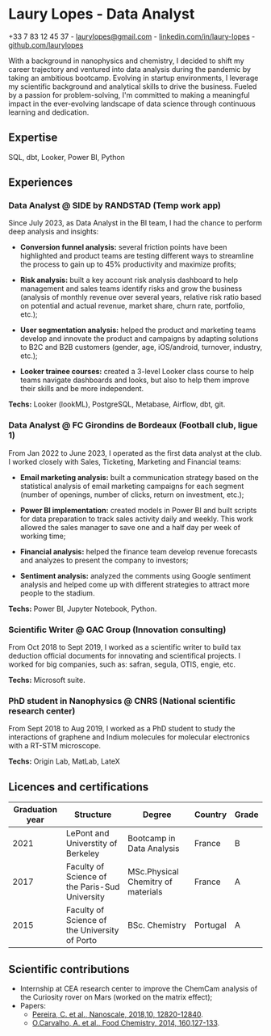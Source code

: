 
# Laury Lopes - Data Analyst
+33 7 83 12 45 37 - laurylopes@gmail.com - [linkedin.com/in/laury-lopes](https://www.linkedin.com/in/laury-lopes/) - [github.com/laurylopes](https://github.com/laurylopes)

With a background in nanophysics and chemistry, I decided to shift my career trajectory and ventured into data analysis during the pandemic by taking an ambitious bootcamp. Evolving in startup environments, I leverage my scientific background and analytical skills to drive the business. Fueled by a passion for problem-solving, I'm committed to making a meaningful impact in the ever-evolving landscape of data science through continuous learning and dedication.

## Expertise
SQL, dbt, Looker, Power BI, Python

## Experiences
### Data Analyst @ SIDE by RANDSTAD (Temp work app)
Since July 2023, as Data Analyst in the BI team, I had the chance to perform deep analysis and insights: 
* **Conversion funnel analysis:** several friction points have been highlighted and product teams are testing different ways to streamline the process to gain up to 45% productivity and maximize profits;

* **Risk analysis:** built a key account risk analysis dashboard to help management and sales teams identify risks and grow the business (analysis of monthly revenue over several years, relative risk ratio based on potential and actual revenue, market share, churn rate, portfolio, etc.);

* **User segmentation analysis:** helped the product and marketing teams develop and innovate the product and campaigns by adapting solutions to B2C and B2B customers (gender, age, iOS/android, turnover, industry, etc.);

* **Looker trainee courses:** created a 3-level Looker class course to help teams navigate dashboards and looks, but also to help them improve their skills and be more independent.

**Techs:** Looker (lookML), PostgreSQL, Metabase, Airflow, dbt, git.

### Data Analyst @ FC Girondins de Bordeaux (Football club, ligue 1)
From Jan 2022 to June 2023, I operated as the first data analyst at the club. I worked closely with Sales, Ticketing, Marketing and Financial teams: 

* **Email marketing analysis:** built a communication strategy based on the statistical analysis of email marketing campaigns for each segment (number of openings, number of clicks, return on investment, etc.);

* **Power BI implementation:** created models in Power BI and built scripts for data preparation to track sales activity daily and weekly. This work allowed the sales manager to save one and a half day per week of working time;

* **Financial analysis:** helped the finance team develop revenue forecasts and analyzes to present the company to investors;

* **Sentiment analysis:** analyzed the comments using Google sentiment analysis and helped come up with different strategies to attract more people to the stadium.

**Techs:** Power BI, Jupyter Notebook, Python. 

### Scientific Writer @ GAC Group (Innovation consulting)
From Oct 2018 to Sept 2019, I worked as a scientific writer to build tax deduction official documents for innovating and scientifical projects. I worked for big companies, such as: safran, segula, OTIS, engie, etc. 

**Techs:** Microsoft suite.

### PhD student in Nanophysics @ CNRS (National scientific research center)
From Sept 2018 to Aug 2019, I worked as a PhD student to study the interactions of graphene and Indium molecules for molecular electronics with a RT-STM microscope.

**Techs:** Origin Lab, MatLab, LateX


## Licences and certifications
|Graduation year|Structure|Degree|Country| Grade
|--|--|--|--|--|
|2021|LePont and Universtity of Berkeley|Bootcamp in Data Analysis | France | B
|2017|Faculty of Science of the Paris-Sud University|MSc.Physical Chemitry of materials| France | A
|2015|Faculty of Science of the University of Porto|BSc. Chemistry| Portugal | A


## Scientific contributions
- Internship at CEA research center to improve the ChemCam analysis of the Curiosity rover on Mars (worked on the matrix effect);
- Papers:
  - [Pereira, C. et al., Nanoscale, 2018,10, 12820-12840](https://pubs.rsc.org/en/content/articlelanding/2018/nr/c8nr03533d").
  - [O.Carvalho, A. et al., Food Chemistry, 2014, 160,127-133](https://www.sciencedirect.com/science/article/abs/pii/S0308814614004658?via%3Dihub).

  